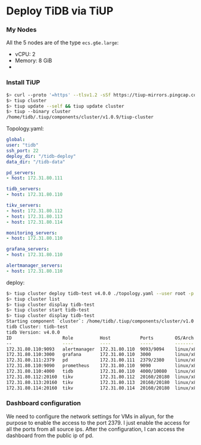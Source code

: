 # Deploy TiDB via TiUP

### My Nodes
All the 5 nodes are of the type `ecs.g6e.large`:
* vCPU: 2
* Memory: 8 GiB
*

### Install TiUP

```bash
$> curl --proto '=https' --tlsv1.2 -sSf https://tiup-mirrors.pingcap.com/install.sh | sh
$> tiup cluster
$> tiup update --self && tiup update cluster
$> tiup --binary cluster
/home/tidb/.tiup/components/cluster/v1.0.9/tiup-cluster
```

Topology.yaml:
```yaml
global:
user: "tidb"
ssh_port: 22
deploy_dir: "/tidb-deploy"
data_dir: "/tidb-data"

pd_servers:
- host: 172.31.80.111

tidb_servers:
- host: 172.31.80.110

tikv_servers:
- host: 172.31.80.112
- host: 172.31.80.113
- host: 172.31.80.114

monitoring_servers:
- host: 172.31.80.110

grafana_servers:
- host: 172.31.80.110

alertmanager_servers:
- host: 172.31.80.110
```

deploy:
```bash
$> tiup cluster deploy tidb-test v4.0.0 ./topology.yaml --user root -p -i /root/.ssh/id_rsa
$> tiup cluster list
$> tiup cluster display tidb-test
$> tiup cluster start tidb-test
$> tiup cluster display tidb-test
Starting component `cluster`: /home/tidb/.tiup/components/cluster/v1.0.9/tiup-cluster display tidb-test
tidb Cluster: tidb-test
tidb Version: v4.0.0
ID                   Role          Host           Ports        OS/Arch       Status   Data Dir                      Deploy Dir
--                   ----          ----           -----        -------       ------   --------                      ----------
172.31.80.110:9093   alertmanager  172.31.80.110  9093/9094    linux/x86_64  Up       /tidb-data/alertmanager-9093  /tidb-deploy/alertmanager-9093
172.31.80.110:3000   grafana       172.31.80.110  3000         linux/x86_64  Up       -                             /tidb-deploy/grafana-3000
172.31.80.111:2379   pd            172.31.80.111  2379/2380    linux/x86_64  Up|L|UI  /tidb-data/pd-2379            /tidb-deploy/pd-2379
172.31.80.110:9090   prometheus    172.31.80.110  9090         linux/x86_64  Up       /tidb-data/prometheus-9090    /tidb-deploy/prometheus-9090
172.31.80.110:4000   tidb          172.31.80.110  4000/10080   linux/x86_64  Up       -                             /tidb-deploy/tidb-4000
172.31.80.112:20160  tikv          172.31.80.112  20160/20180  linux/x86_64  Up       /tidb-data/tikv-20160         /tidb-deploy/tikv-20160
172.31.80.113:20160  tikv          172.31.80.113  20160/20180  linux/x86_64  Up       /tidb-data/tikv-20160         /tidb-deploy/tikv-20160
172.31.80.114:20160  tikv          172.31.80.114  20160/20180  linux/x86_64  Up       /tidb-data/tikv-20160         /tidb-deploy/tikv-20160
```

### Dashboard configuration

We need to configure the network settings for VMs in aliyun, for the purpose to enable the access to the port 2379. I just enable the access for all the ports from all source ips. After the configuration, I can access the dashboard from the public ip of pd.

